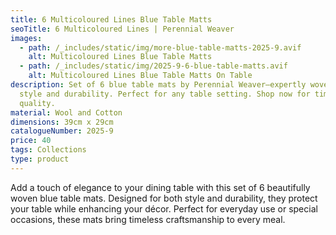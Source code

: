 ```yaml
---
title: 6 Multicoloured Lines Blue Table Matts
seoTitle: 6 Multicoloured Lines | Perennial Weaver
images:
  - path: /_includes/static/img/more-blue-table-matts-2025-9.avif
    alt: Multicoloured Lines Blue Table Matts
  - path: /_includes/static/img/2025-9-6-blue-table-matts.avif
    alt: Multicoloured Lines Blue Table Matts On Table
description: Set of 6 blue table mats by Perennial Weaver—expertly woven for
  style and durability. Perfect for any table setting. Shop now for timeless
  quality.
material: Wool and Cotton
dimensions: 39cm x 29cm
catalogueNumber: 2025-9
price: 40
tags: Collections
type: product
---
```

Add a touch of elegance to your dining table with this set of 6 beautifully woven blue table mats. Designed for both style and durability, they protect your table while enhancing your décor. Perfect for everyday use or special occasions, these mats bring timeless craftsmanship to every meal.
